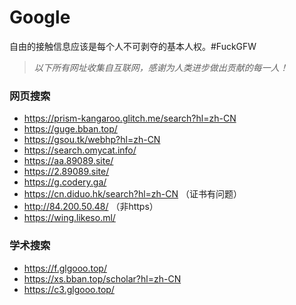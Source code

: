 # Google
自由的接触信息应该是每个人不可剥夺的基本人权。#FuckGFW

>*以下所有网址收集自互联网，感谢为人类进步做出贡献的每一人！*

### 网页搜索
* https://prism-kangaroo.glitch.me/search?hl=zh-CN
* https://guge.bban.top/
* https://gsou.tk/webhp?hl=zh-CN
* https://search.omycat.info/
* https://aa.89089.site/
* https://2.89089.site/
* https://g.codery.ga/
* https://cn.diduo.hk/search?hl=zh-CN （证书有问题）
* http://84.200.50.48/ （非https）
* https://wing.likeso.ml/

### 学术搜索
* https://f.glgooo.top/
* https://xs.bban.top/scholar?hl=zh-CN
* https://c3.glgooo.top/
